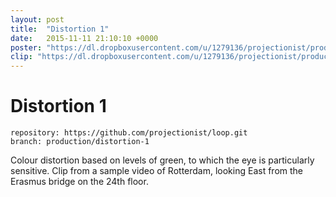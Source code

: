 ```yaml
---
layout: post
title:  "Distortion 1"
date:   2015-11-11 21:10:10 +0000
poster: "https://dl.dropboxusercontent.com/u/1279136/projectionist/productions/distortion-1/poster.png"
clip: "https://dl.dropboxusercontent.com/u/1279136/projectionist/productions/distortion-1/clip800.mp4"
---
```


# Distortion 1

```
repository: https://github.com/projectionist/loop.git
branch: production/distortion-1
```
Colour distortion based on levels of green, to which the eye is particularly sensitive. Clip from a sample video of Rotterdam, looking East from the Erasmus bridge on the 24th floor.
